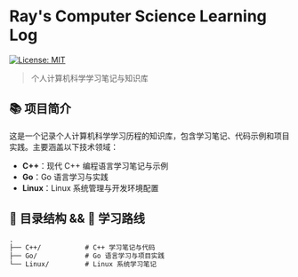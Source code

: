 # Ray's Computer Science Learning Log

[![License: MIT](https://img.shields.io/badge/License-MIT-yellow.svg)](https://opensource.org/licenses/MIT)

> 个人计算机科学学习笔记与知识库

## 📚 项目简介

这是一个记录个人计算机科学学习历程的知识库，包含学习笔记、代码示例和项目实践。主要涵盖以下技术领域：

- **C++**：现代 C++ 编程语言学习笔记与示例
- **Go**：Go 语言学习与实践
- **Linux**：Linux 系统管理与开发环境配置

## 📂 目录结构 && 📝 学习路线

```txt
.
├── C++/           # C++ 学习笔记与代码
├── Go/            # Go 语言学习与项目实践
└── Linux/         # Linux 系统学习笔记
```
